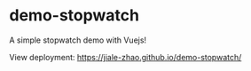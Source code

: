 # demo-stopwatch

A simple stopwatch demo with Vuejs!

View deployment: https://jiale-zhao.github.io/demo-stopwatch/
